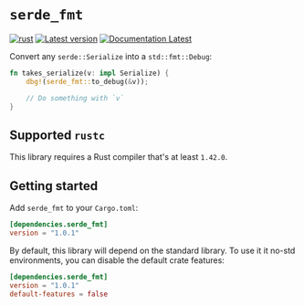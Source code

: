 # `serde_fmt`

[![rust](https://github.com/KodrAus/serde_fmt/actions/workflows/rust.yml/badge.svg)](https://github.com/KodrAus/serde_fmt/actions/workflows/rust.yml)
[![Latest version](https://img.shields.io/crates/v/serde_fmt.svg)](https://crates.io/crates/serde_fmt)
[![Documentation Latest](https://docs.rs/serde_fmt/badge.svg)](https://docs.rs/serde_fmt)

Convert any `serde::Serialize` into a `std::fmt::Debug`:

```rust
fn takes_serialize(v: impl Serialize) {
    dbg!(serde_fmt::to_debug(&v));

    // Do something with `v`
}
```

## Supported `rustc`

This library requires a Rust compiler that's at least `1.42.0`.

## Getting started

Add `serde_fmt` to your `Cargo.toml`:

```toml
[dependencies.serde_fmt]
version = "1.0.1"
```

By default, this library will depend on the standard library. To use it it no-std environments, you can disable the default crate features:

```toml
[dependencies.serde_fmt]
version = "1.0.1"
default-features = false
```

